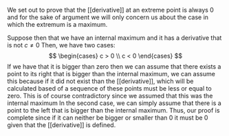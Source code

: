 We set out to prove that the [[derivative]] at an extreme point is always $0$ and for the sake of argument we will only concern us about the case in which the extremum is a maximum.

Suppose then that we have an internal maximum and it has a derivative that is not $c \neq 0$
Then, we have two cases:
$$
\begin{cases}
c > 0 \\
c < 0
\end{cases}
$$
If we have that it is bigger than zero then we can assume that there exists a point to its right that is bigger than the internal maximum, we can assume this because if it did not exist than the [[derivative]], which will be calculated based of a sequence of these points must be less or equal to zero.
This is of course contradictory since we assumed that this was the internal maximum
In the second case, we can simply assume that there is a point to the left that is bigger than the internal maximum.
Thus, our proof is complete since if it can neither be bigger or smaller than 0 it must be 0 given that the [[derivative]] is defined.